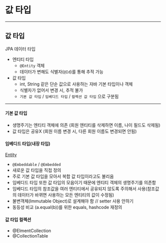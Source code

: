 # 값 타입

-----

## 값 타입

JPA 데이터 타입
 - 엔티티 타입
   - `@Entity` 객체
   - 데이터가 변해도 식별자(`@Id`)를 통해 추적 가능
 - 값 타입
   - int, String 같은 단순 값으로 사용하는 자바 기본 타입이나 객체
   - 식별자가 없어서 변경 시, 추적 불가
   - `기본 값 타입` / `임베디드 타입` / `컬렉션 값 타입` 으로 구분됨

-----

#### 기본 값 타입

 - 생명주기는 엔티티 객체에 의존 (회원 엔티티를 삭제하면 이름, 나이 필드도 삭제됨)
 - 값 타입은 공유X (회원 이름 변경 시, 다른 회원 이름도 변경되면 안됨)

#### 임베디드 타입(내장 타입)

[Entity](../src/main/java/com/example/jpa/shop/domain/level1/Member.java)

  - `@Embeddable` / `@Embedded`
  - 새로운 값 타입을 직접 정의
  - 주로 기본 값 타입을 모아서 복합 값 타입이라고도 불리움
  - 임베디드 타입 또한 값 타입의 모음이기 때문에 엔티티 객체의 생명주기를 의존함
  - 임베디드 타입의 참조값을 여러 엔티티에서 공유되지 않도록 주의해서 사용(참조값의 데이터가 바뀌면 사용하는 모든 엔티티의 값이 수정됨)
  - 불변객체(Immutable Object)로 설계해야 함 // setter 사용 안하기
  - 동등성 비교 (a.equal(b))를 위한 equals, hashcode 재정의

#### 값 타입 컬렉션

- @ElmentCollection
- @CollectionTable

